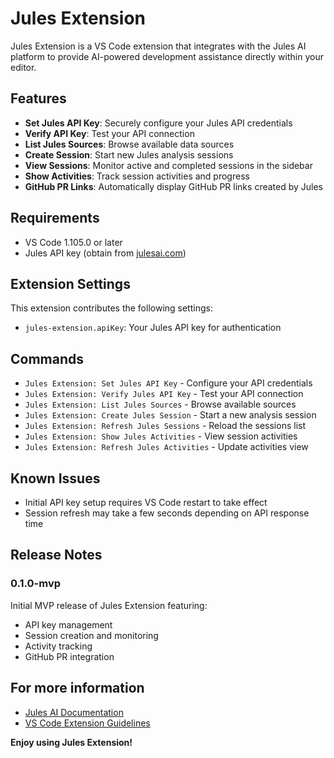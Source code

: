 # Jules Extension

Jules Extension is a VS Code extension that integrates with the Jules AI platform to provide AI-powered development assistance directly within your editor.

## Features

- **Set Jules API Key**: Securely configure your Jules API credentials
- **Verify API Key**: Test your API connection
- **List Jules Sources**: Browse available data sources
- **Create Session**: Start new Jules analysis sessions
- **View Sessions**: Monitor active and completed sessions in the sidebar
- **Show Activities**: Track session activities and progress
- **GitHub PR Links**: Automatically display GitHub PR links created by Jules

## Requirements

- VS Code 1.105.0 or later
- Jules API key (obtain from [julesai.com](https://julesai.com))

## Extension Settings

This extension contributes the following settings:

- `jules-extension.apiKey`: Your Jules API key for authentication

## Commands

- `Jules Extension: Set Jules API Key` - Configure your API credentials
- `Jules Extension: Verify Jules API Key` - Test your API connection
- `Jules Extension: List Jules Sources` - Browse available sources
- `Jules Extension: Create Jules Session` - Start a new analysis session
- `Jules Extension: Refresh Jules Sessions` - Reload the sessions list
- `Jules Extension: Show Jules Activities` - View session activities
- `Jules Extension: Refresh Jules Activities` - Update activities view

## Known Issues

- Initial API key setup requires VS Code restart to take effect
- Session refresh may take a few seconds depending on API response time

## Release Notes

### 0.1.0-mvp

Initial MVP release of Jules Extension featuring:

- API key management
- Session creation and monitoring
- Activity tracking
- GitHub PR integration

## For more information

- [Jules AI Documentation](https://julesai.com/docs)
- [VS Code Extension Guidelines](https://code.visualstudio.com/api/references/extension-guidelines)

**Enjoy using Jules Extension!**
